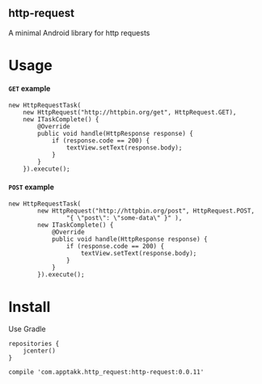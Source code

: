 http-request
------------
A minimal Android library for http requests

# Usage
#### `GET` example
```
new HttpRequestTask(
    new HttpRequest("http://httpbin.org/get", HttpRequest.GET),
    new ITaskComplete() {
        @Override
        public void handle(HttpResponse response) {
            if (response.code == 200) {
                textView.setText(response.body);
            }
        }
    }).execute();
```

#### `POST` example
```
new HttpRequestTask(
        new HttpRequest("http://httpbin.org/post", HttpRequest.POST,
                "{ \"post\": \"some-data\" }" ),
        new ITaskComplete() {
            @Override
            public void handle(HttpResponse response) {
                if (response.code == 200) {
                    textView.setText(response.body);
                }
            }
        }).execute();
```

# Install
Use Gradle
```
repositories {
    jcenter()
}

compile 'com.apptakk.http_request:http-request:0.0.11'
```
